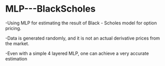 # MLP---BlackScholes

-Using MLP for estimating the result of Black - Scholes model for option pricing.

-Data is generated randomly, and it is not an actual derivative prices from the market.

-Even with a simple 4 layered MLP, one can achieve a very accurate estimation
